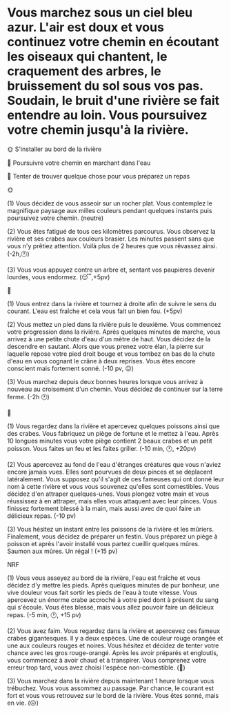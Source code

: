 # Vous marchez sous un ciel bleu azur. L'air est doux et vous continuez votre chemin en écoutant les oiseaux qui chantent, le craquement des arbres, le bruissement du sol sous vos pas. Soudain, le bruit d'une rivière se fait entendre au loin. Vous poursuivez votre chemin jusqu'à la rivière.

🌞 S'installer au bord de la rivière

🌊 Poursuivre votre chemin en marchant dans l'eau

🦀 Tenter de trouver quelque chose pour vous préparez un repas


🌞

(1) Vous décidez de vous asseoir sur un rocher plat. Vous contemplez le magnifique paysage aux milles couleurs pendant quelques instants puis poursuivez votre chemin.
(neutre)

(2) Vous êtes fatigué de tous ces kilomètres parcourus. Vous observez la rivière et ses crabes aux couleurs brasier. Les minutes passent sans que vous n'y prêtiez attention. Voilà plus de 2 heures que vous rêvassez ainsi. (-2h,🕐)

(3) Vous vous appuyez contre un arbre et, sentant vos paupières devenir lourdes, vous endormez. (😴,+5pv)


🌊

(1) Vous entrez dans la rivière et tournez à droite afin de suivre le sens du courant. L'eau est fraîche et cela vous fait un bien fou.
(+5pv)

(2) Vous mettez un pied dans la rivière puis le deuxième. Vous commencez votre progression dans la rivière. Après quelques minutes de marche, vous arrivez à une petite chute d'eau d'un mètre de haut. Vous décidez de la descendre en sautant. Alors que vous prenez votre élan, la pierre sur laquelle repose votre pied droit bouge et vous tombez en bas de la chute d'eau en vous cognant le crâne à deux reprises. Vous êtes encore conscient mais fortement sonné. (-10 pv, 😖)

(3) Vous marchez depuis deux bonnes heures lorsque vous arrivez à nouveau au croisement d'un chemin. Vous décidez de continuer sur la terre ferme. (-2h 🕐)


🦀

(1) Vous regardez dans la rivière et apercevez quelques poissons ainsi que des crabes. Vous fabriquez un piège de fortune et le mettez à l'eau. Après 10 longues minutes vous votre piège contient 2 beaux crabes et un petit poisson. Vous faites un feu et les faites griller. (-10 min, 🕐, +20pv)

(2) Vous apercevez au fond de l'eau d'étranges créatures que vous n'aviez encore jamais vues. Elles sont pourvues de deux pinces et se déplacent latéralement. Vous supposez qu'il s'agit de ces fameuses qui ont donné leur nom à cette rivière et vous vous souvenez qu'elles sont comestibles. Vous décidez d'en attraper quelques-unes. Vous plongez votre main et vous réussissez à en attraper, mais elles vous attaquent avec leur pinces. Vous finissez fortement blessé à la main, mais aussi avec de quoi faire un délicieux repas. (-10 pv)

(3) Vous hésitez un instant entre les poissons de la rivière et les mûriers. Finalement, vous décidez de préparer un festin. Vous préparez un piège à poisson et après l'avoir installé vous partez cueillir quelques mûres. Saumon aux mûres. Un régal ! (+15 pv)


NRF

(1) Vous vous asseyez au bord de la rivière, l'eau est fraîche et vous décidez d'y mettre les pieds. Après quelques minutes de pur bonheur, une vive douleur vous fait sortir les pieds de l'eau à toute vitesse. Vous apercevez un énorme crabe accroché à votre pied dont à présent du sang qui s'écoule. Vous êtes blessé, mais vous allez pouvoir faire un délicieux repas. (-5 min, 🕐, +15 pv)

(2) Vous avez faim. Vous regardez dans la rivière et apercevez ces fameux crabes gigantesques. Il y a deux espèces. Une de couleur rouge orangée et une aux couleurs rouges et noires. Vous hésitez et décidez de tenter votre chance avec les gros rouge-orangé. Après les avoir préparés et engloutis, vous commencez à avoir chaud et à transpirer. Vous comprenez votre erreur trop tard, vous avez choisi l'espèce non-comestible. (🤢)

(3) Vous marchez dans la rivière depuis maintenant 1 heure lorsque vous trébuchez. Vous vous assommez au passage. Par chance, le courant est fort et vous vous retrouvez sur le bord de la rivière. Vous êtes sonné, mais en vie. (😖)
